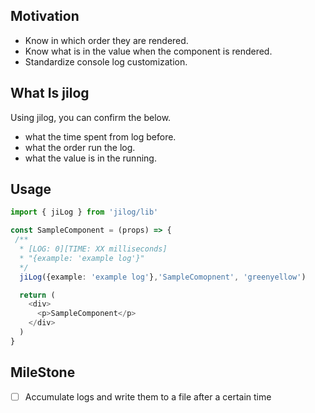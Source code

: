 ## Motivation

- Know in which order they are rendered.
- Know what is in the value when the component is rendered.
- Standardize console log customization.

## What Is jilog

Using jilog, you can confirm the below.

- what the time spent from log before.
- what the order run the log.
- what the value is in the running.

## Usage

```typescript
import { jiLog } from 'jilog/lib'

const SampleComponent = (props) => {
 /**
  * [LOG: 0][TIME: XX milliseconds]
  * "{example: 'example log'}" 
  */
  jiLog({example: 'example log'},'SampleComopnent', 'greenyellow')

  return (
    <div>
      <p>SampleComponent</p>
    </div>
  )
}
```

## MileStone
- [ ] Accumulate logs and write them to a file after a certain time
